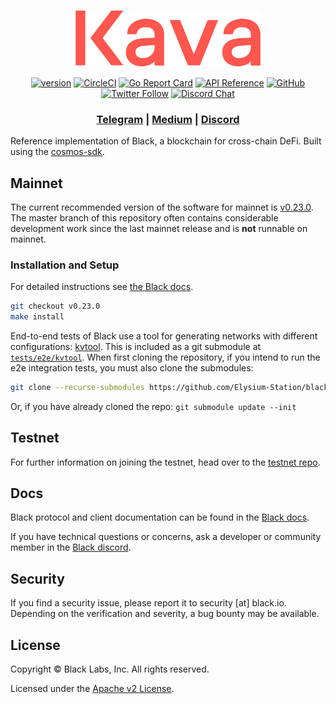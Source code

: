 <p align="center">
  <img src="./black-logo.svg" width="300">
</p>

<div align="center">

[![version](https://img.shields.io/github/tag/elysium-station/black.svg)](https://github.com/elysium-station/black/releases/latest)
[![CircleCI](https://circleci.com/gh/Elysium-Station/black/tree/master.svg?style=shield)](https://circleci.com/gh/Elysium-Station/black/tree/master)
[![Go Report Card](https://goreportcard.com/badge/github.com/elysium-station/black)](https://goreportcard.com/report/github.com/elysium-station/black)
[![API Reference](https://godoc.org/github.com/Elysium-Station/black?status.svg)](https://godoc.org/github.com/Elysium-Station/black)
[![GitHub](https://img.shields.io/github/license/elysium-station/black.svg)](https://github.com/Elysium-Station/black/blob/master/LICENSE.md)
[![Twitter Follow](https://img.shields.io/twitter/follow/BLACK_CHAIN.svg?label=Follow&style=social)](https://twitter.com/BLACK_CHAIN)
[![Discord Chat](https://img.shields.io/discord/704389840614981673.svg)](https://discord.com/invite/kQzh3Uv)

</div>

<div align="center">

### [Telegram](https://t.me/blacklabs) | [Medium](https://medium.com/elysium-station) | [Discord](https://discord.gg/JJYnuCx)

</div>

Reference implementation of Black, a blockchain for cross-chain DeFi. Built using the [cosmos-sdk](https://github.com/cosmos/cosmos-sdk).

## Mainnet

The current recommended version of the software for mainnet is [v0.23.0](https://github.com/Elysium-Station/black/releases/tag/v0.23.0). The master branch of this repository often contains considerable development work since the last mainnet release and is __not__ runnable on mainnet.

### Installation and Setup
For detailed instructions see [the Black docs](https://docs.black.io/docs/participate/validator-node).

```bash
git checkout v0.23.0
make install
```

End-to-end tests of Black use a tool for generating networks with different configurations: [kvtool](https://github.com/Elysium-Station/kvtool).
This is included as a git submodule at [`tests/e2e/kvtool`](tests/e2e/kvtool/).
When first cloning the repository, if you intend to run the e2e integration tests, you must also
clone the submodules:
```bash
git clone --recurse-submodules https://github.com/Elysium-Station/black.git
```

Or, if you have already cloned the repo: `git submodule update --init`

## Testnet

For further information on joining the testnet, head over to the [testnet repo](https://github.com/Elysium-Station/black-testnets).

## Docs

Black protocol and client documentation can be found in the [Black docs](https://docs.black.io).

If you have technical questions or concerns, ask a developer or community member in the [Black discord](https://discord.com/invite/kQzh3Uv).

## Security

If you find a security issue, please report it to security [at] black.io. Depending on the verification and severity, a bug bounty may be available.

## License

Copyright © Black Labs, Inc. All rights reserved.

Licensed under the [Apache v2 License](LICENSE.md).
